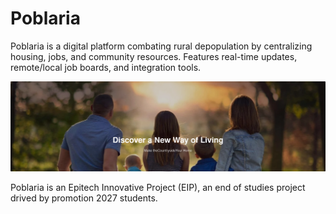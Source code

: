 # Poblaria

Poblaria is a digital platform combating rural depopulation by centralizing housing, jobs, and community resources. Features real-time updates, remote/local job boards, and integration tools.

<a href="https://github.com/Poblaria">
  <img src="/assets/welcome.png">
</a>

Poblaria is an Epitech Innovative Project (EIP), an end of studies project drived by promotion 2027 students.
